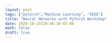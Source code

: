 ```yaml
---
layout: post
tags: ["pytorch","Machine Learning", "IEEE"]
title: "Neural Networks with PyTorch Workshop"
date: 2020-10-15T20:46:10-07:00
math: false
draft: true
---
```


